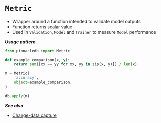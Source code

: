 # `Metric`

- Wrapper around a function intended to validate model outputs
- Function returns scalar value
- Used in `Validation`, `Model` and `Trainer` to measure `Model` performance

***Usage pattern***

```python
from pinnacledb import Metric

def example_comparison(x, y):
    return sum([xx == yy for xx, yy in zip(x, y)]) / len(x)

m = Metric(
    'accuracy',
    object=example_comparison,
)

db.apply(m)
```

***See also***

- [Change-data capture](../cluster_mode/change_data_capture)